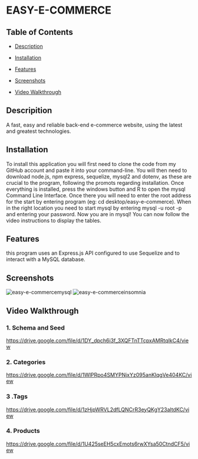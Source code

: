  #  EASY-E-COMMERCE
    

  ## Table of Contents

  * [Description](#description)

  * [Installation](#installation)

  * [Features](#features)

  * [Screenshots](#screenshots)

  * [Video Walkthrough](#video)


  ## Descripition
  A fast, easy and reliable back-end e-commerce website, using the latest and greatest technologies. 


  ## Installation

  To install this application you will first need to clone the code from my GitHub account and paste it into your command-line. You will then need to download node.js, npm express, sequelize, mysql2 and dotenv, as these are crucial to the program, following the promots regarding installation. Once everything is installed,  press the windows button and R  to open the mysql Command Line Interface. Once there you will need to enter the root address for the start by entering program (eg: cd desktop/easy-e-commerce). When in the right location you need to start mysql by entering mysql -u root -p and entering your password. Now you are in mysql! You can now follow the video instructions to display the tables. 

  ## Features
  this program uses an Express.js API configured to use Sequelize and to interact with a MySQL database.
  
  ## Screenshots
 ![easy-e-commercemysql](https://user-images.githubusercontent.com/75186217/110256197-8f727700-7f65-11eb-891a-b83508125687.png)
 ![easy-e-commerceinsomnia](https://user-images.githubusercontent.com/75186217/110256192-8a152c80-7f65-11eb-95e3-2c5b2f449dc1.png)


  ## Video Walkthrough
  ### 1. Schema and Seed
  https://drive.google.com/file/d/1DY_dpch6i3f_3XQFTnTTcpxAMRtqIkC4/view

  ### 2. Categories
  https://drive.google.com/file/d/1WlPRpo4SMYPNjxYz095anKlqgVe404KC/view

  ### 3 .Tags
  https://drive.google.com/file/d/1zHjpWRVL2dfLQNCrR3eyQKgY23altdKC/view

  ### 4. Products
  https://drive.google.com/file/d/1U425seEH5cxEmots6rwXYsa50CtndCF5/view

  

























